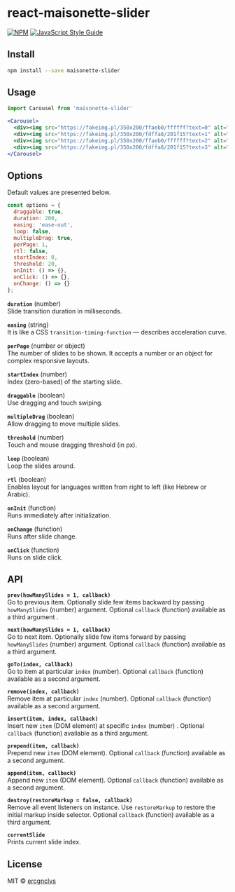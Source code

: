 # react-maisonette-slider

> 

[![NPM](https://img.shields.io/npm/v/react-maisonette-slider.svg)](https://www.npmjs.com/package/maisonette-slider) [![JavaScript Style Guide](https://img.shields.io/badge/code_style-standard-brightgreen.svg)](https://standardjs.com)

## Install

```bash
npm install --save maisonette-slider
```

## Usage

```jsx
import Carousel from 'maisonette-slider'

<Carousel>
  <div><img src="https://fakeimg.pl/350x200/ffaeb0/ffffff?text=0" alt="0" /></div>
  <div><img src="https://fakeimg.pl/350x200/fdffa8/201f15?text=1" alt="1" /></div>
  <div><img src="https://fakeimg.pl/350x200/ffaeb0/ffffff?text=2" alt="2" /></div>
  <div><img src="https://fakeimg.pl/350x200/fdffa8/201f15?text=3" alt="3" /></div>
</Carousel>
```

## Options

Default values are presented below.

```js
const options = {
  draggable: true,
  duration: 200,
  easing: 'ease-out',
  loop: false,
  multipleDrag: true,
  perPage: 1,
  rtl: false,
  startIndex: 0,
  threshold: 20,
  onInit: () => {},
  onClick: () => {},
  onChange: () => {}
};
```

**`duration`** (number)  
Slide transition duration in milliseconds.

**`easing`** (string)  
It is like a CSS `transition-timing-function` — describes acceleration curve.

**`perPage`** (number or object)  
The number of slides to be shown. It accepts a number or an object for complex responsive layouts.

**`startIndex`** (number)  
Index (zero-based) of the starting slide.

**`draggable`** (boolean)  
Use dragging and touch swiping.

**`multipleDrag`** (boolean)  
Allow dragging to move multiple slides.

**`threshold`** (number)  
Touch and mouse dragging threshold (in px).

**`loop`** (boolean)  
Loop the slides around.

**`rtl`** (boolean)  
Enables layout for languages written from right to left (like Hebrew or Arabic).

**`onInit`** (function)  
Runs immediately after initialization.

**`onChange`** (function)  
Runs after slide change.

**`onClick`** (function)  
Runs on slide click.

## API

**`prev(howManySlides = 1, callback)`**  
Go to previous item. Optionally slide few items backward by passing `howManySlides` (number) argument. Optional `callback` (function) available as a third argument .

**`next(howManySlides = 1, callback)`**  
Go to next item. Optionally slide few items forward by passing `howManySlides` (number) argument. Optional `callback` (function) available as a third argument.

**`goTo(index, callback)`**  
Go to item at particular `index` (number). Optional `callback` (function) available as a second argument.

**`remove(index, callback)`**  
Remove item at particular `index` (number). Optional `callback` (function) available as a second argument.

**`insert(item, index, callback)`**  
Insert new `item` (DOM element) at specific `index` (number) . Optional `callback` (function) available as a third argument.

**`prepend(item, callback)`**  
Prepend new `item` (DOM element). Optional `callback` (function) available as a second argument.

**`append(item, callback)`**  
Append new `item` (DOM element). Optional `callback` (function) available as a second argument.

**`destroy(restoreMarkup = false, callback)`**  
Remove all event listeners on instance. Use `restoreMarkup` to restore the initial markup inside selector. Optional `callback` (function) available as a third argument.

**`currentSlide`**  
Prints current slide index.

## License

MIT © [ercgnclvs](https://github.com/ercgnclvs)
